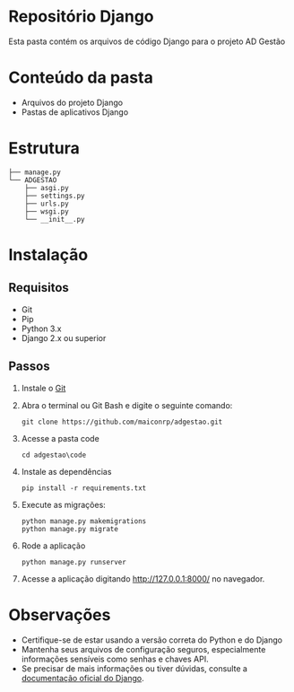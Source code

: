 # Repositório Django

Esta pasta contém os arquivos de código Django para o projeto AD Gestão

# Conteúdo da pasta
- Arquivos do projeto Django
- Pastas de aplicativos Django

# Estrutura
    ├── manage.py
    └── ADGESTAO
        ├── asgi.py
        ├── settings.py
        ├── urls.py
        ├── wsgi.py
        └── __init__.py

# Instalação
## Requisitos
- Git
- Pip
- Python 3.x
- Django 2.x ou superior

## Passos

1. Instale o [Git](https://git-scm.com/downloads)
2. Abra o terminal ou Git Bash e digite o seguinte comando:

    ```
    git clone https://github.com/maiconrp/adgestao.git
    ```

3. Acesse a pasta code

    ```
   cd adgestao\code
    ```
4. Instale as dependências
    
    ```
   pip install -r requirements.txt
    ```
5. Execute as migrações:
    
    ```
    python manage.py makemigrations
    python manage.py migrate
    ```
6. Rode a aplicação
    
    ```
    python manage.py runserver
    ```
7. Acesse a aplicação digitando <http://127.0.0.1:8000/> no navegador.

# Observações
- Certifique-se de estar usando a versão correta do Python e do Django
- Mantenha seus arquivos de configuração seguros, especialmente informações sensíveis como senhas e chaves API.
- Se precisar de mais informações ou tiver dúvidas, consulte a [documentação oficial do Django][django].

[django]: https://docs.djangoproject.com/pt-br/4.1/
